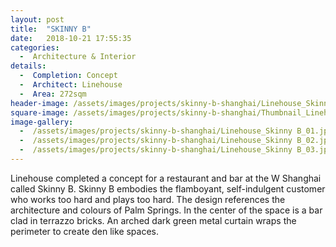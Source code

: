 ```yaml
---
layout: post
title:  "SKINNY B"
date:   2018-10-21 17:55:35
categories:
  -  Architecture & Interior
details:
  -  Completion: Concept
  -  Architect: Linehouse
  -  Area: 272sqm
header-image: /assets/images/projects/skinny-b-shanghai/Linehouse_Skinny B_01.jpg
square-image: /assets/images/projects/skinny-b-shanghai/Thumbnail_Linehouse_Skinny B_02.jpg
image-gallery:
  -  /assets/images/projects/skinny-b-shanghai/Linehouse_Skinny B_01.jpg
  -  /assets/images/projects/skinny-b-shanghai/Linehouse_Skinny B_02.jpg
  -  /assets/images/projects/skinny-b-shanghai/Linehouse_Skinny B_03.jpg
---
```

Linehouse completed a concept for a restaurant and bar at the W Shanghai called Skinny B. Skinny B embodies the flamboyant, self-indulgent customer who works too hard and plays too hard. The design references the architecture and colours of Palm Springs. In the center of the space is a bar clad in terrazzo bricks. An arched dark green metal curtain wraps the perimeter to create den like spaces.